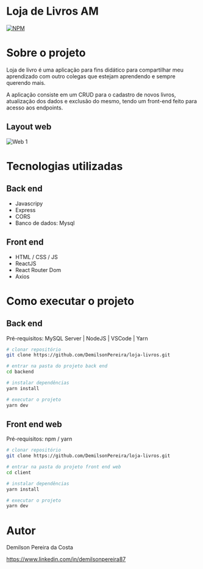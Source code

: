 # Loja de Livros AM 
[![NPM](https://img.shields.io/npm/l/react)](https://github.com/neliocursos/exemplo-readme/blob/main/LICENSE) 

# Sobre o projeto

Loja de livro é uma aplicação para fins didático para compartilhar meu aprendizado com outro colegas que estejam aprendendo e sempre querendo mais.

A aplicação consiste em um CRUD para o cadastro de novos livros, atualização dos dados e exclusão do mesmo, tendo um front-end feito para acesso aos endpoints.

## Layout web
![Web 1](https://user-images.githubusercontent.com/33531233/228395230-6c20dc65-f4fc-4280-b0ce-38ba6f821ed8.gif)


# Tecnologias utilizadas
## Back end
- Javascripy
- Express
- CORS
- Banco de dados: Mysql
## Front end
- HTML / CSS / JS
- ReactJS
- React Router Dom
- Axios

# Como executar o projeto

## Back end
Pré-requisitos: MySQL Server | NodeJS | VSCode | Yarn

```bash
# clonar repositório
git clone https://github.com/DemilsonPereira/loja-livros.git

# entrar na pasta do projeto back end
cd backend

# instalar dependências
yarn install

# executar o projeto
yarn dev
```

## Front end web
Pré-requisitos: npm / yarn

```bash
# clonar repositório
git clone https://github.com/DemilsonPereira/loja-livros.git

# entrar na pasta do projeto front end web
cd client

# instalar dependências
yarn install

# executar o projeto
yarn dev
```

# Autor

Demilson Pereira da Costa

https://www.linkedin.com/in/demilsonpereira87